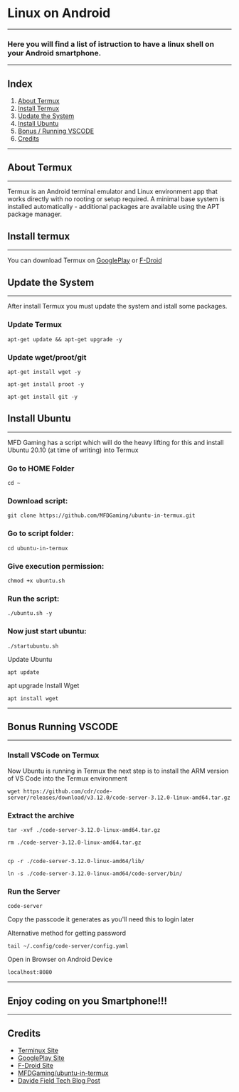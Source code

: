 # Linux on Android


---
### Here you will find a list of istruction to have a linux shell on your Android smartphone.
---
## Index<a name="EN"></a>

1. [About Termux](linux-on-android.md#About)
1. [Install Termux](linux-on-android.md#Install)
2. [Update the System](linux-on-android.md#Update)
3. [Install Ubuntu](linux-on-android.md#Ubuntu)
4. [Bonus / Running VSCODE](linux-on-android.md#VSCODE)
5. [Credits](linux-on-android.md#Credit)

---

## About Termux <a name="About"></a>
---
 Termux is an Android terminal emulator and Linux environment app that works directly with no rooting or setup required. A minimal base system is installed automatically - additional packages are available using the APT package manager.

## Install termux <a name="Install"></a>
---
You can download Termux on [GooglePlay](https://play.google.com/store/apps/details?id=com.termux) or [F-Droid](https://f-droid.org/packages/com.termux/)


## Update the System <a name="Update"></a>
---
After install Termux you must update the system and istall some packages.

### Update Termux
```  
apt-get update && apt-get upgrade -y
```
### Update wget/proot/git
```  
apt-get install wget -y
```
```  
apt-get install proot -y
```
```
apt-get install git -y
```

## Install Ubuntu <a name="Ubuntu"></a>
---
MFD Gaming has a script which will do the heavy lifting for this and install Ubuntu 20.10 (at time of writing) into Termux 



### Go to HOME Folder
```
cd ~
```

### Download script:
```
git clone https://github.com/MFDGaming/ubuntu-in-termux.git
```
### Go to script folder:
```
cd ubuntu-in-termux
```
### Give execution permission:
```
chmod +x ubuntu.sh
```
### Run the script:
```
./ubuntu.sh -y
```
### Now just start ubuntu:
```
./startubuntu.sh
```
Update Ubuntu
```
apt update 
```
apt upgrade
Install Wget
```
apt install wget
```
----

## Bonus Running VSCODE <a name="VSCODE"></a>
----
### Install VSCode on Termux

Now Ubuntu is running in Termux the next step is to install the ARM version of VS Code into the Termux environment

```
wget https://github.com/cdr/code-server/releases/download/v3.12.0/code-server-3.12.0-linux-amd64.tar.gz
```
### Extract the archive

```
tar -xvf ./code-server-3.12.0-linux-amd64.tar.gz
```
```
rm ./code-server-3.12.0-linux-amd64.tar.gz
```
```

cp -r ./code-server-3.12.0-linux-amd64/lib/
```
```
ln -s ./code-server-3.12.0-linux-amd64/code-server/bin/
```

### Run the Server

```
code-server
```
Copy the passcode it generates as you'll need this to login later

Alternative method for getting password
```
tail ~/.config/code-server/config.yaml
```
Open in Browser on Android Device
```
localhost:8080 
```
---

## Enjoy coding on you Smartphone!!!

---

## Credits <a name="Credit"></a>

* [Terminux Site](https://termux.com/)
* [GooglePlay Site](https://play.google.com/)
* [F-Droid Site](https://f-droid.org/)
* [MFDGaming/ubuntu-in-termux](https://github.com/MFDGaming/ubuntu-in-termux)
* [Davide Field Tech Blog Post](https://tech.davidfield.co.uk/running-vs-code-on-an-android-device/)





